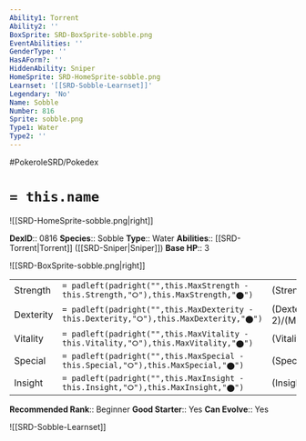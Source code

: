 ```yaml
---
Ability1: Torrent
Ability2: ''
BoxSprite: SRD-BoxSprite-sobble.png
EventAbilities: ''
GenderType: ''
HasAForm?: ''
HiddenAbility: Sniper
HomeSprite: SRD-HomeSprite-sobble.png
Learnset: '[[SRD-Sobble-Learnset]]'
Legendary: 'No'
Name: Sobble
Number: 816
Sprite: sobble.png
Type1: Water
Type2: ''
---
```


#PokeroleSRD/Pokedex

# `= this.name`

![[SRD-HomeSprite-sobble.png|right]]

**DexID**:: 0816
**Species**:: Sobble
**Type**:: Water
**Abilities**:: [[SRD-Torrent|Torrent]] ([[SRD-Sniper|Sniper]])
**Base HP**:: 3

![[SRD-BoxSprite-sobble.png|right]]

|           |                                                                                        |                                          |
| --------- | -------------------------------------------------------------------------------------- | ---------------------------------------- |
| Strength  | `= padleft(padright("",this.MaxStrength - this.Strength,"⭘"),this.MaxStrength,"⬤")`    | (Strength::1)/(MaxStrength::3)   |
| Dexterity | `= padleft(padright("",this.MaxDexterity - this.Dexterity,"⭘"),this.MaxDexterity,"⬤")` | (Dexterity:: 2)/(MaxDexterity::5) |
| Vitality  | `= padleft(padright("",this.MaxVitality - this.Vitality,"⭘"),this.MaxVitality,"⬤")`    | (Vitality::1)/(MaxVitality::3)   |
| Special   | `= padleft(padright("",this.MaxSpecial - this.Special,"⭘"),this.MaxSpecial,"⬤")`       | (Special::2)/(MaxSpecial::5)     |
| Insight   | `= padleft(padright("",this.MaxInsight - this.Insight,"⭘"),this.MaxInsight,"⬤")`       | (Insight::1)/(MaxInsight::3)     |

**Recommended Rank**:: Beginner
**Good Starter**:: Yes
**Can Evolve**:: Yes

![[SRD-Sobble-Learnset]]